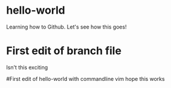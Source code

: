 # hello-world
Learning how to Github. Let's see how this goes!

# First edit of branch file
Isn't this exciting

#First edit of hello-world with commandline vim
hope this works
